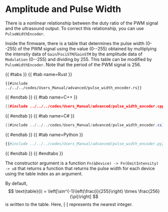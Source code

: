 # Amplitude and Pulse Width

There is a nonlinear relationship between the duty ratio of the PWM signal and the ultrasound output.
To correct this relationship, you can use `PulseWidthEncoder`.

Inside the firmware, there is a table that determines the pulse width ($0$--$255$) of the PWM signal using the value ($0$--$255$) obtained by multiplying the intensity data of `Gain`/`FociSTM`/`GainSTM` by the amplitude data of `Modulation` ($0$--$255$) and dividing by $255$.
This table can be modified by `PulseWidthEncoder`.
Note that the period of the PWM signal is 256.

{{ #tabs }}
{{ #tab name=Rust }}
```rust,edition2024
{{#include ../../../codes/Users_Manual/advanced/pulse_width_encoder.rs}}
```
{{ #endtab }}
{{ #tab name=C++ }}
```cpp
{{#include ../../../codes/Users_Manual/advanced/pulse_width_encoder.cpp}}
```
{{ #endtab }}
{{ #tab name=C# }}
```cs
{{#include ../../../codes/Users_Manual/advanced/pulse_width_encoder.cs}}
```
{{ #endtab }}
{{ #tab name=Python }}
```python
{{#include ../../../codes/Users_Manual/advanced/pulse_width_encoder.py}}
```
{{ #endtab }}
{{ #endtabs }}

The constructor argument is a function `Fn(&Device) -> Fn(EmitIntensity) -> u8` that returns a function that returns the pulse width for each device using the table index as an argument.

By default,
$$
    \text{table}(i) = \left[\sin^{-1}\left(\frac{i}{255}\right) \times \frac{256}{\pi}\right]
$$
is written to the table.
Here, $[\cdot]$ represents the nearest integer.
